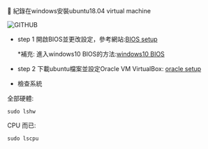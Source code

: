 :pushpin: 紀錄在windows安裝ubuntu18.04 virtual machine


![GITHUB](https://miro.medium.com/max/489/1*22qh56wZ1yspqwXnvyX9hw.png)

* step 1
開啟BIOS並更改設定，參考網站:[BIOS setup](https://ofeyhong.pixnet.net/blog/post/221133558?fbclid=IwAR3A3LPNUQUNpJgjSHXeZWc2M3VTPTseLx-5bmvNSjVHwBy9LKo9wePmZvY)

  *補充: 進入windows10 BIOS的方法:[windows10 BIOS](https://www.asus.com/tw/support/FAQ/1013015/)

* step 2
下載ubuntu檔案並設定Oracle VM VirtualBox: [oracle setup](https://steemit.com/vm/@oneleo/oracle-vm-virtualbox-ubuntu-18-04-desktop)

* 檢查系統

全部硬體:
```
sudo lshw
```
CPU 而已:

```
sudo lscpu
```
